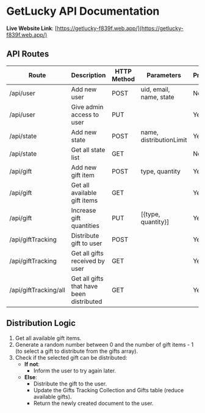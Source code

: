 # GetLucky API Documentation

**Live Website Link**: [https://getlucky-f839f.web.app/](https://getlucky-f839f.web.app/)

## API Routes

| Route                | Description                   | HTTP Method | Parameters                  | Protected |
|----------------------|-------------------------------|-------------|-----------------------------|-----------|
| /api/user            | Add new user                  | POST        | uid, email, name, state     | No        |
| /api/user            | Give admin access to user     | PUT         |                             | Yes       |
| /api/state           | Add new state                 | POST        | name, distributionLimit     | Yes       |
| /api/state           | Get all state list            | GET         |                             | No        |
| /api/gift            | Add new gift item             | POST        | type, quantity              | Yes       |
| /api/gift            | Get all available gift items  | GET         |                             | Yes       |
| /api/gift            | Increase gift quantities      | PUT         | [{type, quantity}]          | Yes       |
| /api/giftTracking    | Distribute gift to user       | POST        |                             | Yes       |
| /api/giftTracking    | Get all gifts received by user| GET         |                             | Yes       |
| /api/giftTracking/all| Get all gifts that have been distributed | GET |         | Yes       |

## Distribution Logic

1. Get all available gift items.
2. Generate a random number between 0 and the number of gift items - 1 (to select a gift to distribute from the gifts array).
3. Check if the selected gift can be distributed:
   - **If not**:
     - Inform the user to try again later.
   - **Else**:
     - Distribute the gift to the user.
     - Update the Gifts Tracking Collection and Gifts table (reduce available gifts).
     - Return the newly created document to the user.
